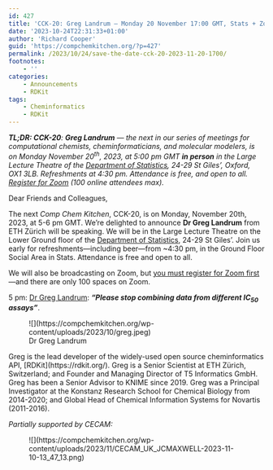 ```yaml
---
id: 427
title: 'CCK-20: Greg Landrum – Monday 20 November 17:00 GMT, Stats + Zoom'
date: '2023-10-24T22:31:33+01:00'
author: 'Richard Cooper'
guid: 'https://compchemkitchen.org/?p=427'
permalink: /2023/10/24/save-the-date-cck-20-2023-11-20-1700/
footnotes:
    - ''
categories:
    - Announcements
    - RDKit
tags:
    - Cheminformatics
    - RDKit
---
```


***TL;DR: CCK-20**: ***Greg Landrum*** — the next in our series of meetings for computational chemists, cheminformaticians, and molecular modelers, is on Monday November 20<sup>th</sup>, 2023, at 5:00 pm GMT **in person** in the Large Lecture Theatre of the [Department of Statistics](https://maps.ox.ac.uk/bd821e30-d8ba-11eb-a363-059e537832a1/search/projects/23/5da6eb323ac1ce0077dc7521), 24-29 St Giles’, Oxford, OX1 3LB. Refreshments at 4:30 pm. Attendance is free, and open to all. [Register for Zoom](https://us02web.zoom.us/meeting/register/tZIkdeCprjorE9BKO0BJbF_FClp5vGEM5Xgw) (100 online attendees max).*

Dear Friends and Colleagues,

The next *Comp Chem Kitchen*, CCK-20, is on Monday, November 20th, 2023, at 5-6 pm GMT. We’re delighted to announce **Dr Greg Landrum** from ETH Zürich will be speaking. We will be in the Large Lecture Theatre on the Lower Ground floor of the [Department of Statistics](https://maps.ox.ac.uk/bd821e30-d8ba-11eb-a363-059e537832a1/search/projects/23/5da6eb323ac1ce0077dc7521), 24-29 St Giles’. Join us early for refreshments—including beer—from ~4:30 pm, in the Ground Floor Social Area in Stats. Attendance is free and open to all.

We will also be broadcasting on Zoom, but [you must register for Zoom first](https://us02web.zoom.us/meeting/register/tZIkdeCprjorE9BKO0BJbF_FClp5vGEM5Xgw)—and there are only 100 spaces on Zoom.

5 pm: [Dr Greg Landrum](https://www.linkedin.com/in/greg-landrum-2764221/): ***“Please stop combining data from different IC<sub>50</sub> assays”***.

<div class="wp-block-image"><figure class="alignright size-full">![](https://compchemkitchen.org/wp-content/uploads/2023/10/greg.jpeg)<figcaption class="wp-element-caption">Dr Greg Landrum</figcaption></figure></div>Greg is the lead developer of the widely-used open source cheminformatics API, [RDKit](https://rdkit.org/). Greg is a Senior Scientist at ETH Zürich, Switzerland; and Founder and Managing Director of T5 Informatics GmbH. Greg has been a Senior Advisor to KNIME since 2019. Greg was a Principal Investigator at the Konstanz Research School for Chemical Biology from 2014-2020; and Global Head of Chemical Information Systems for Novartis (2011-2016).

*Partially supported by CECAM:*

<figure class="wp-block-image size-full">![](https://compchemkitchen.org/wp-content/uploads/2023/11/CECAM_UK_JCMAXWELL-2023-11-10-13_47_13.png)</figure>